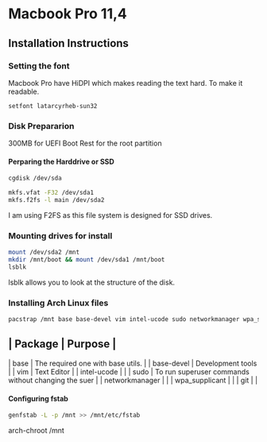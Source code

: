 # Macbook Pro 11,4

## Installation Instructions
### Setting the font
Macbook Pro have HiDPI which makes reading the text hard. To make it readable.
```
setfont latarcyrheb-sun32
```
### Disk Prepararion 

300MB for UEFI Boot
Rest for the root partition

#### Perparing the Harddrive or SSD
```bash
cgdisk /dev/sda
```

```bash
mkfs.vfat -F32 /dev/sda1
mkfs.f2fs -l main /dev/sda2
```
I am using F2FS as this file system is designed for SSD drives. 

### Mounting drives for install
```bash
mount /dev/sda2 /mnt
mkdir /mnt/boot && mount /dev/sda1 /mnt/boot
lsblk 
```
lsblk allows you to look at the structure of the disk.

### Installing Arch Linux files
```bash
pacstrap /mnt base base-devel vim intel-ucode sudo networkmanager wpa_supplicant  git util-linux sway wlroots wayland swaylock swayidle termite
```
| Package | Purpose |
---------------------
| base | The required one with base utils. |
| base-devel | Development tools |
| vim | Text Editor |
| intel-ucode | |
| sudo | To run superuser commands without changing the suer |
| networkmanager | |
| wpa_supplicant | |
| git | |

#### Configuring fstab
```bash
genfstab -L -p /mnt >> /mnt/etc/fstab
```


arch-chroot /mnt



